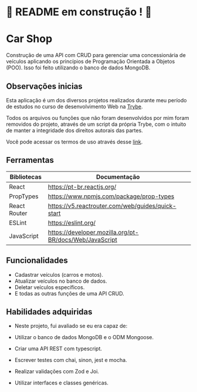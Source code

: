 # :construction: README em construção ! :construction:
<!-- Olá, Tryber!
Esse é apenas um arquivo inicial para o README do seu projeto.
É essencial que você preencha esse documento por conta própria, ok?
Não deixe de usar nossas dicas de escrita de README de projetos, e deixe sua criatividade brilhar!
:warning: IMPORTANTE: você precisa deixar nítido:
- quais arquivos/pastas foram desenvolvidos por você; 
- quais arquivos/pastas foram desenvolvidos por outra pessoa estudante;
- quais arquivos/pastas foram desenvolvidos pela Trybe.
-->

# Car Shop

Construção de uma API com CRUD para gerenciar uma concessionária de veículos aplicando os princípios de Programação Orientada a Objetos (POO). Isso foi feito utilizando o banco de dados MongoDB.

## Observações inicias

Esta aplicação é um dos diversos projetos realizados durante meu período de estudos no curso de desenvolvimento Web na [Trybe](https://www.betrybe.com/).

Todos os arquivos ou funções que não foram desenvolvidos por mim foram removidos do projeto, através de um script da própria Trybe, com o intuito de manter a integridade dos direitos autorais das partes.

Você pode acessar os termos de uso através desse [link](https://www.betrybe.com/termos-de-uso).

## Ferramentas

| Bibliotecas | Documentação |
| ------ | ------ |
| React | https://pt-br.reactjs.org/ |
| PropTypes| https://www.npmjs.com/package/prop-types |
| React Router| https://v5.reactrouter.com/web/guides/quick-start |
| ESLint| https://eslint.org/ |
| JavaScript | https://developer.mozilla.org/pt-BR/docs/Web/JavaScript |

## Funcionalidades

- Cadastrar veículos (carros e motos).
- Atualizar veículos no banco de dados.
- Deletar veículos específicos.
- E todas as outras funções de uma API CRUD.


## Habilidades adquiridas

- Neste projeto, fui avaliado se eu era capaz de:

- Utilizar o banco de dados MongoDB e o ODM Mongoose.

- Criar uma API REST com typescript.

- Escrever testes com chai, sinon, jest e mocha.

- Realizar validações com Zod e Joi.

- Utilizar interfaces e classes genéricas.
